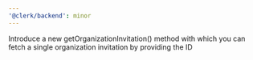 ```yaml
---
'@clerk/backend': minor
---
```


Introduce a new getOrganizationInvitation() method with which you can fetch a single organization invitation by providing the ID
